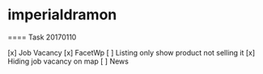 # imperialdramon

==== Task 20170110

[x] Job Vacancy
[x] FacetWp
[ ] Listing only show product not selling it
[x] Hiding job vacancy on map
[ ] News


